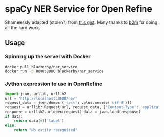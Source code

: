 # spaCy NER Service for Open Refine

Shamelessly adapted (stolen?) from [this gist](https://gist.github.com/b2m/6e2697ce182548a98320e4b7b7b885b6). Many thanks to [b2m](https://github.com/b2m) for doing all the hard work.

## Usage

### Spinning up the server with Docker

```bash
docker pull blackerby/ner_service
docker run -p 8000:8000 blackerby/ner_service
```

### Jython expression to use in OpenRefine

```python
import json, urllib, urllib2
url = 'http://localhost:8000/ner'
request_data = json.dumps({'text': value.encode('utf-8')})
request = urllib2.Request(url, request_data, {'Content-Type': 'application/json'})
response = urllib2.urlopen(request) data = json.load(response)
if data:
    return data[0]["label"]
else:
    return "No entity recognized"
```
